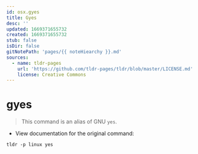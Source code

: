 ```yaml
---
id: osx.gyes
title: Gyes
desc: ''
updated: 1669371655732
created: 1669371655732
stub: false
isDir: false
gitNotePath: 'pages/{{ noteHiearchy }}.md'
sources:
  - name: tldr-pages
    url: 'https://github.com/tldr-pages/tldr/blob/master/LICENSE.md'
    license: Creative Commons
---
```

# gyes

> This command is an alias of GNU `yes`.

- View documentation for the original command:

`tldr -p linux yes`

